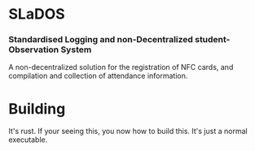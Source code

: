 <p align="center">
<h1>SLaDOS</h1>
<h3>Standardised Logging and non-Decentralized student-Observation System</h3>
<p>A non-decentralized solution for the registration of NFC cards, and compilation and collection of attendance information.</p>
</p>

# Building
It's rust. If your seeing this, you now how to build this. It's just a normal executable.


